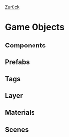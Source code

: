 [Zurück](https://github.com/AtmoGD/UnityTut)

# Game Objects

## Components

## Prefabs

## Tags

## Layer

## Materials

## Scenes

